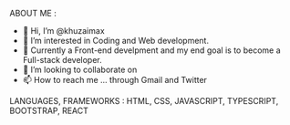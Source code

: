 ABOUT ME :
- 👋 Hi, I’m @khuzaimax
- 👀 I’m interested in Coding and Web development.
- 🌱 Currently a Front-end develpment and my end goal is to become a Full-stack developer.
- 💞️ I’m looking to collaborate on 
- 📫 How to reach me ... through Gmail and Twitter 

LANGUAGES, FRAMEWORKS :
HTML, CSS, JAVASCRIPT, TYPESCRIPT, BOOTSTRAP, REACT

<!---
khuzaimax/khuzaimax is a ✨ special ✨ repository because its `README.md` (this file) appears on your GitHub profile.
You can click the Preview link to take a look at your changes.
--->
